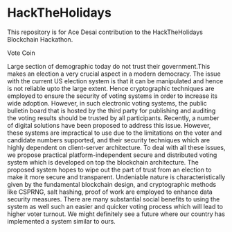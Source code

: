 # HackTheHolidays
This repository is for Ace Desai contribution to the HackTheHolidays Blockchain Hackathon.

Vote Coin 

Large section of demographic today do not trust their government.This makes an election a very crucial aspect in a modern democracy. The issue with the current US election system is that it can be manipulated and hence is not reliable upto the large extent. Hence cryptographic techniques are employed to ensure the security of voting systems in order to increase its wide adoption. However, in such electronic voting systems, the public bulletin board that is hosted by the third party for publishing and auditing the voting results should be trusted by all participants. Recently, a number of digital solutions have been proposed to address this issue. However, these systems are impractical to use due to the limitations on the voter and candidate numbers supported, and their security techniques which are highly dependent on client-server architecture. To deal with all these issues, we propose practical platform-independent secure and distributed voting system which is developed on top the blockchain architecture. The proposed system hopes to wipe out the part of trust from an election to make it more secure and transparent. Undeniable nature is characteristically given by the fundamental blockchain design, and cryptographic methods like CSPRNG, salt hashing, proof of work are employed to enhance data security measures. There are many substantial social benefits to using the system as well such an easier and quicker voting process which will lead to higher voter turnout. We might definitely see a future where our country has implemented a system similar to ours. 


